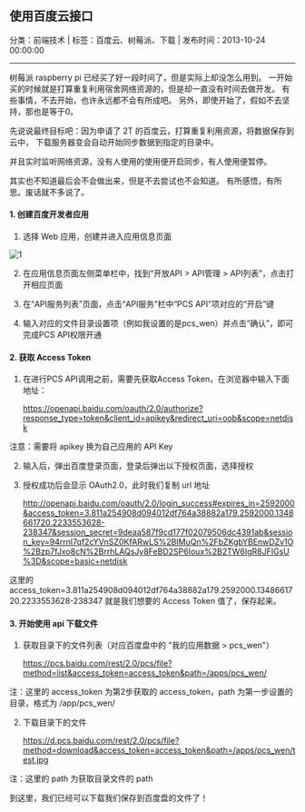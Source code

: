 ## 使用百度云接口

分类：前端技术 | 标签：百度云、树莓派、下载 | 发布时间：2013-10-24 00:00:00

___

树莓派 raspberry pi 已经买了好一段时间了，但是实际上却没怎么用到。
一开始买的时候就是打算重复利用宿舍网络资源的，但是却一直没有时间去做开发。
有些事情，不去开始，也许永远都不会有所成吧。
另外，即使开始了，假如不去坚持，那也是等于0。

先说说最终目标吧：因为申请了 2T 的百度云，打算重复利用资源，将数据保存到云中，
下载服务器变会自动开始同步数据到指定的目录中。

并且实时监听网络资源，没有人使用的使用便开启同步，有人使用便暂停。

其实也不知道最后会不会做出来，但是不去尝试也不会知道。
有所感悟，有所思。废话就不多说了。

#### 1. 创建百度开发者应用

1) 选择 Web 应用，创建并进入应用信息页面

![1](/posts/2013/10/24/1.png) 

2) 在应用信息页面左侧菜单栏中，找到“开放API > API管理 > API列表”，点击打开相应页面

3) 在“API服务列表”页面，点击“API服务”栏中“PCS API”项对应的“开启”键

4) 输入对应的文件目录设置项（例如我设置的是pcs_wen）并点击“确认”，即可完成PCS API权限开通

#### 2. 获取 Access Token

1) 在进行PCS API调用之前，需要先获取Access Token，在浏览器中输入下面地址：

	https://openapi.baidu.com/oauth/2.0/authorize?response_type=token&client_id=apikey&redirect_uri=oob&scope=netdisk
	
注意：需要将 apikey 换为自己应用的 API Key

2) 输入后，弹出百度登录页面，登录后弹出以下授权页面，选择授权

3) 授权成功后会显示 OAuth2.0，此时我们复制 url 地址

	http://openapi.baidu.com/oauth/2.0/login_success#expires_in=2592000&access_token=3.811a254908d094012df764a38882a179.2592000.1348661720.2233553628-238347&session_secret=9deaa587f9cd177f02079506dc4391ab&session_key=94rrnl7qf2cYVnSZ0KfARwLS%2BIMuQn%2FbZKgbYBEnwDZv1O%2Bzp7fJxo8cN%2BrrhLAQsJy8FeBD2SP6Ioux%2B2TW6IgR8JFIGsU%3D&scope=basic+netdisk
	
这里的 access_token=3.811a254908d094012df764a38882a179.2592000.1348661720.2233553628-238347 就是我们想要的 Access Token 值了，保存起来。

#### 3. 开始使用 api 下载文件

1) 获取目录下的文件列表（对应百度盘中的 "我的应用数据  >  pcs_wen"）

	https://pcs.baidu.com/rest/2.0/pcs/file?method=list&access_token=access_token&path=/apps/pcs_wen/
	
注：这里的 access_token 为第2步获取的 access_token，path 为第一步设置的目录，格式为 /app/pcs_wen/

2) 下载目录下的文件

	https://d.pcs.baidu.com/rest/2.0/pcs/file?method=download&access_token=access_token&path=/apps/pcs_wen/test.jpg
	
注：这里的 path 为获取目录文件的 path


到这里，我们已经可以下载我们保存到百度盘的文件了！